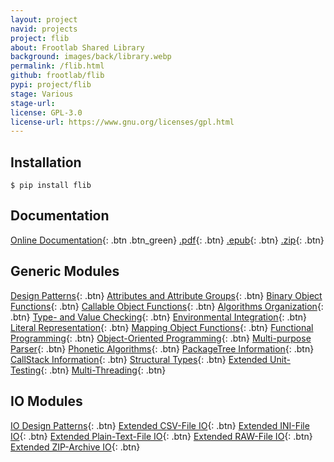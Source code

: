 ```yaml
---
layout: project
navid: projects
project: flib
about: Frootlab Shared Library
background: images/back/library.webp
permalink: /flib.html
github: frootlab/flib
pypi: project/flib
stage: Various
stage-url:
license: GPL-3.0
license-url: https://www.gnu.org/licenses/gpl.html
---
```


## Installation
```shell
$ pip install flib
```

## Documentation
[Online Documentation](http://docs.frootlab.org/projects/flib){: .btn .btn_green}
[.pdf](https://readthedocs.org/projects/flib/downloads/pdf/latest/){: .btn}
[.epub](https://readthedocs.org/projects/flib/downloads/epub/latest/){: .btn}
[.zip](https://readthedocs.org/projects/flib/downloads/htmlzip/latest/){: .btn}

## Generic Modules
[Design Patterns](http://docs.frootlab.org/projects/flib/en/latest/api/flib.base.abc.html){: .btn}
[Attributes and Attribute Groups](http://docs.frootlab.org/projects/flib/en/latest/api/flib.base.attrib.html){: .btn}
[Binary Object Functions](http://docs.frootlab.org/projects/flib/en/latest/api/flib.base.binaryhtml){: .btn}
[Callable Object Functions](http://docs.frootlab.org/projects/flib/en/latest/api/flib.base.call.html){: .btn}
[Algorithms Organization](http://docs.frootlab.org/projects/flib/en/latest/api/flib.base.catalog.html){: .btn}
[Type- and Value Checking](http://docs.frootlab.org/projects/flib/en/latest/api/flib.base.check.html){: .btn}
[Environmental Integration](http://docs.frootlab.org/projects/flib/en/latest/api/flib.base.env.html){: .btn}
[Literal Representation](http://docs.frootlab.org/projects/flib/en/latest/api/flib.base.literal.html){: .btn}
[Mapping Object Functions](http://docs.frootlab.org/projects/flib/en/latest/api/flib.base.mapping.html){: .btn}
[Functional Programming](http://docs.frootlab.org/projects/flib/en/latest/api/flib.base.operator.html){: .btn}
[Object-Oriented Programming](http://docs.frootlab.org/projects/flib/en/latest/api/flib.base.otree.html){: .btn}
[Multi-purpose Parser](http://docs.frootlab.org/projects/flib/en/latest/api/flib.base.parser.html){: .btn}
[Phonetic Algorithms](http://docs.frootlab.org/projects/flib/en/latest/api/flib.base.phonetic.html){: .btn}
[PackageTree Information](http://docs.frootlab.org/projects/flib/en/latest/api/flib.base.pkg.html){: .btn}
[CallStack Information](http://docs.frootlab.org/projects/flib/en/latest/api/flib.base.stack.html){: .btn}
[Structural Types](http://docs.frootlab.org/projects/flib/en/latest/api/flib.base.stype.html){: .btn}
[Extended Unit-Testing](http://docs.frootlab.org/projects/flib/en/latest/api/flib.base.test.html){: .btn}
[Multi-Threading](http://docs.frootlab.org/projects/flib/en/latest/api/flib.base.thread.html){: .btn}

## IO Modules
[IO Design Patterns](http://docs.frootlab.org/projects/flib/en/latest/api/flib.io.abc.html){: .btn}
[Extended CSV-File IO](http://docs.frootlab.org/projects/flib/en/latest/api/flib.io.csv.html){: .btn}
[Extended INI-File IO](http://docs.frootlab.org/projects/flib/en/latest/api/flib.io.ini.html){: .btn}
[Extended Plain-Text-File IO](http://docs.frootlab.org/projects/flib/en/latest/api/flib.io.plain.html){: .btn}
[Extended RAW-File IO](http://docs.frootlab.org/projects/flib/en/latest/api/flib.io.raw.html){: .btn}
[Extended ZIP-Archive IO](http://docs.frootlab.org/projects/flib/en/latest/api/flib.io.zip.html){: .btn}
